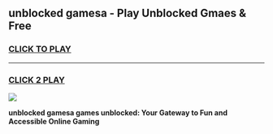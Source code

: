 
## unblocked gamesa - Play Unblocked Gmaes & Free
<h3>
<a href="https://news.freeplayer.one?title=unblocked_gamesa&ref=23F">CLICK TO PLAY</a></h3>
<hr>

<h3>
<a href="https://news.freeplayer.one?title=unblocked_gamesa&ref=23F">CLICK 2 PLAY</a>
  
</h3>

<a href="https://news.freeplayer.one?title=unblocked_gamesa&ref=23F/"><img src="https://clearcache.store/games.png"></a>


**unblocked gamesa games unblocked: Your Gateway to Fun and Accessible Online Gaming**
